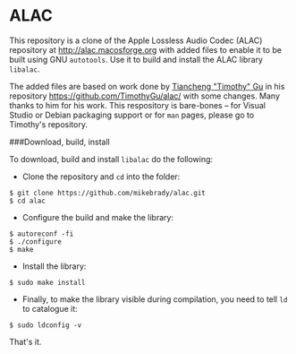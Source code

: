 ALAC
====

This repository is a clone of the Apple Lossless Audio Codec (ALAC) repository at http://alac.macosforge.org with added files to enable it to be built using GNU `autotools`. Use it to build and install the ALAC library `libalac`.

The added files are based on work done by [Tiancheng "Timothy" Gu](https://github.com/TimothyGu)  in his repository https://github.com/TimothyGu/alac/ with some changes. Many thanks to him for his work. This respository is bare-bones – for Visual Studio or Debian packaging support or for `man` pages, please go to Timothy's repository.

###Download, build, install

To download, build and install `libalac` do the following:

* Clone the repository and `cd` into the folder:
```
$ git clone https://github.com/mikebrady/alac.git
$ cd alac
```
* Configure the build and make the library:
```
$ autoreconf -fi
$ ./configure
$ make
```
* Install the library:
```
$ sudo make install
```
* Finally, to make the library visible during compilation, you need to tell `ld` to catalogue it:
```
$ sudo ldconfig -v
```
That's it. 
